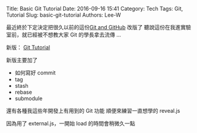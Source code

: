 Title: Basic Git Tutorial
Date: 2016-09-16 15:41
Category: Tech
Tags: Git, Tutorial
Slug: basic-git-tutorial
Authors: Lee-W

最近終於下定決定把很久以前的這份[Git and GitHub]({filename}/posts/article/2014/04-git-and-git-hub.md) 改版了
聽說這份在我進實驗室前，就已經被不想教大家 Git 的學長拿去流傳 ...

新版： [Git Tutorial](https://wei-lee.me/git-tutorial/#/)
<!--more-->

新版主要加了

* 如何寫好 commit
* tag
* stash
* rebase
* submodule

還有各種我這些年開發上有用到的 Git 功能
順便來練習一直想學的 reveal.js

因為用了 external.js，一開始 load 的時間會稍微久一點
